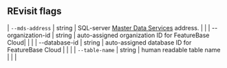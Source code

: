 ## REvisit flags

| `--mds-address` | string | SQL-server [Master Data Services](https://learn.microsoft.com/en-us/sql/master-data-services/master-data-services-overview-mds?view=sql-server-ver16) address. |  |
| --organization-id | string | auto-assigned organization ID for FeatureBase Cloud| | |
| --database-id | string | auto-assigned database ID for FeatureBase Cloud | | |
| `--table-name` | string | human readable table name |  |  |

